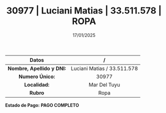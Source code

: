 ﻿---
title: 30977 | Luciani Matias | 33.511.578 | ROPA
date: 17/01/2025
draft: false
tags: ['mar-del-tuyu', 'titular', 'ropa']
---

|          **Datos**          |  /  |
|:---------------------------:|:---:|
| **Nombre, Apellido y DNI:** | Luciani Matias / 33.511.578 |
|      **Numero Único:**      | 30977 |
|        **Localidad:**       | Mar Del Tuyu |
|          **Rubro**          | Ropa |

**Estado de Pago:** **PAGO COMPLETO**
